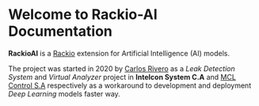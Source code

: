 # Welcome to Rackio-AI Documentation

**RackioAI** is a [Rackio](https://github.com/rack-io/rackio-framework) extension for Artificial Intelligence (AI) models.

The project was started in 2020 by [Carlos Rivero](https://github.com/crivero7) as a *Leak Detection System* and *Virtual Analyzer*
 project in **Intelcon System C.A** and [MCL Control S.A](http://mclcontrol.com/) respectively as a workaround to development and deployment 
 *Deep Learning* models faster way.